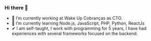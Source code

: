### Hi there 👋

- 🔭 I’m currently working at Wake Up Cobranças as CTO.
- 🌱 I’m currently learning Node.js, JavaScript, PHP, Python, ReactJs
- ✔ I am self-taught, I work with programming for 5 years, I have had experiences with several frameworks focused on the backend.
